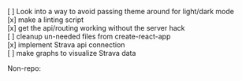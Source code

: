 [ ] Look into a way to avoid passing theme around for light/dark mode<br>
[x] make a linting script<br>
[x] get the api/routing working without the server hack<br>
[ ] cleanup un-needed files from create-react-app<br>
[x] implement Strava api connection<br>
[ ] make graphs to visualize Strava data<br>

Non-repo:
